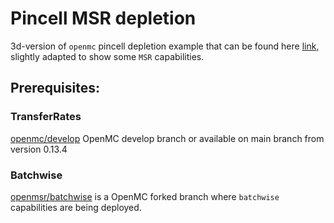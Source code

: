 # Pincell MSR depletion
3d-version of ``openmc`` pincell depletion example that can be found here [link](https://github.com/openmc-dev/openmc/tree/main/examples/pincell_depletion), slightly adapted to show some `MSR` capabilities.

## Prerequisites:

### TransferRates
[openmc/develop](https://github.com/openmc-dev/openmc) OpenMC develop branch or available on main branch from version 0.13.4

### Batchwise
[openmsr/batchwise](https://github.com/openmsr/openmc/tree/batchwise) is a OpenMC forked branch where `batchwise` capabilities are being deployed.
